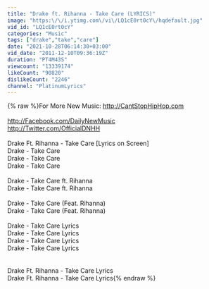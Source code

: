 ```yaml
---
title: "Drake ft. Rihanna - Take Care (LYRICS)"
image: "https:\/\/i.ytimg.com\/vi\/LQ1cE0rt0cY\/hqdefault.jpg"
vid_id: "LQ1cE0rt0cY"
categories: "Music"
tags: ["drake","take","care"]
date: "2021-10-28T06:14:30+03:00"
vid_date: "2011-12-10T09:36:19Z"
duration: "PT4M43S"
viewcount: "13339174"
likeCount: "90820"
dislikeCount: "2246"
channel: "PlatinumLyrics"
---
```

{% raw %}For More New Music: <a rel="nofollow" target="blank" href="http://CantStopHipHop.com">http://CantStopHipHop.com</a><br /><br /><a rel="nofollow" target="blank" href="http://Facebook.com/DailyNewMusic">http://Facebook.com/DailyNewMusic</a><br /><a rel="nofollow" target="blank" href="http://Twitter.com/OfficialDNHH">http://Twitter.com/OfficialDNHH</a><br /><br />Drake Ft. Rihanna - Take Care [Lyrics on Screen]<br />Drake - Take Care<br />Drake - Take Care<br />Drake - Take Care<br /><br />Drake - Take Care ft. Rihanna<br />Drake - Take Care ft. Rihanna<br /><br />Drake - Take Care (Feat. Rihanna)<br />Drake - Take Care (Feat. Rihanna)<br /><br />Drake - Take Care Lyrics<br />Drake - Take Care Lyrics<br />Drake - Take Care Lyrics<br />Drake - Take Care Lyrics<br /><br /><br />Drake Ft. Rihanna - Take Care Lyrics<br />Drake Ft. Rihanna - Take Care Lyrics{% endraw %}
